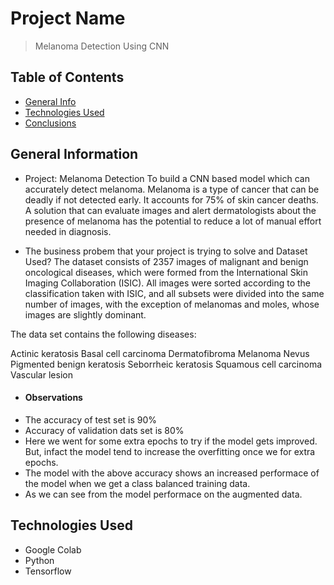# Project Name
> Melanoma Detection Using CNN


## Table of Contents
* [General Info](#general-information)
* [Technologies Used](#technologies-used)
* [Conclusions](#conclusions)


<!-- You can include any other section that is pertinent to your problem -->

## General Information
- Project: Melanoma Detection
To build a CNN based model which can accurately detect melanoma. Melanoma is a type of cancer that can be deadly if not detected early. It accounts for 75% of skin cancer deaths. A solution that can evaluate images and alert dermatologists about the presence of melanoma has the potential to reduce a lot of manual effort needed in diagnosis.


- The business probem that your project is trying to solve and Dataset Used?
The dataset consists of 2357 images of malignant and benign oncological diseases, which were formed from the International Skin Imaging Collaboration (ISIC). All images were sorted according to the classification taken with ISIC, and all subsets were divided into the same number of images, with the exception of melanomas and moles, whose images are slightly dominant.


The data set contains the following diseases:

Actinic keratosis
Basal cell carcinoma
Dermatofibroma
Melanoma
Nevus
Pigmented benign keratosis
Seborrheic keratosis
Squamous cell carcinoma
Vascular lesion

- #### Observations
- The accuracy of test set is 90%
- Accuracy of validation dats set is 80%
- Here we went for some extra epochs to try if the model gets improved. But, infact the model tend to increase the overfitting once we for extra epochs.
- The model with the above accuracy shows an increased performace of the model when we get a class balanced training data.
- As we can see from the model performace on the augmented data. 

## Technologies Used
- Google Colab
- Python
- Tensorflow


